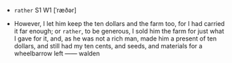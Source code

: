 - `rather` S1 W1 [ˈræðər]



-  However, I let him keep the ten dollars and the farm too, for I had carried it far enough; or `rather`, to be generous, I sold him the farm for just what I gave for it, and, as he was not a rich man, made him a present of ten dollars, and still had my ten cents, and seeds, and materials for a wheelbarrow left —— walden